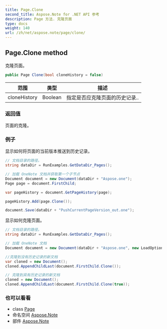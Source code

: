 ```yaml
---
title: Page.Clone
second_title: Aspose.Note for .NET API 参考
description: Page 方法. 克隆页面
type: docs
weight: 140
url: /zh/net/aspose.note/page/clone/
---
```

## Page.Clone method

克隆页面。

```csharp
public Page Clone(bool cloneHistory = false)
```

| 范围 | 类型 | 描述 |
| --- | --- | --- |
| cloneHistory | Boolean | 指定是否应克隆页面的历史记录.. |

### 返回值

页面的克隆。

### 例子

显示如何将页面的当前版本推送到历史记录。

```csharp
// 文档目录的路径。
string dataDir = RunExamples.GetDataDir_Pages();

// 加载 OneNote 文档并获取第一个子节点           
Document document = new Document(dataDir + "Aspose.one");
Page page = document.FirstChild;

var pageHistory = document.GetPageHistory(page);

pageHistory.Add(page.Clone());

document.Save(dataDir + "PushCurrentPageVersion_out.one");
```

显示如何克隆页面。

```csharp
// 文档目录的路径。
string dataDir = RunExamples.GetDataDir_Pages();

// 加载 OneNote 文档
Document document = new Document(dataDir + "Aspose.one", new LoadOptions { LoadHistory = true });

//克隆到没有历史记录的新文档
var cloned = new Document();
cloned.AppendChildLast(document.FirstChild.Clone());

// 克隆到具有历史记录的新文档
cloned = new Document();
cloned.AppendChildLast(document.FirstChild.Clone(true));
```

### 也可以看看

* class [Page](../)
* 命名空间 [Aspose.Note](../../page/)
* 部件 [Aspose.Note](../../../)


